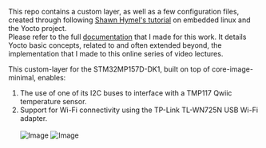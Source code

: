 This repo contains a custom layer, as well as a few configuration files, created through following [Shawn Hymel's tutorial](https://www.youtube.com/watch?v=9vsu67uMcko&list=PLEBQazB0HUyTpoJoZecRK6PpG31Y7RPB) on embedded linux and the Yocto project.  
Please refer to the full [documentation](https://drive.google.com/file/d/1juohLDlALFVyD9p2p7jBX7WsUohJ2jLh/view?usp=drive_link) that I made for this work. It details Yocto basic concepts, related to and often extended beyond, the implementation that I made to this online series of video lectures.

This custom-layer for the STM32MP157D-DK1, built on top of core-image-minimal, enables:
1. The use of one of its I2C buses to interface with a TMP117 Qwiic temperature sensor.
2. Support for Wi-Fi connectivity using the TP-Link TL-WN725N USB Wi-Fi adapter.
<br><br>
![Image](https://github.com/user-attachments/assets/876a1a2b-aa66-4b51-9fc0-d82edfd1d84b)
![Image](https://github.com/user-attachments/assets/7eb29b22-ad64-4329-b402-f032e1b04764)
